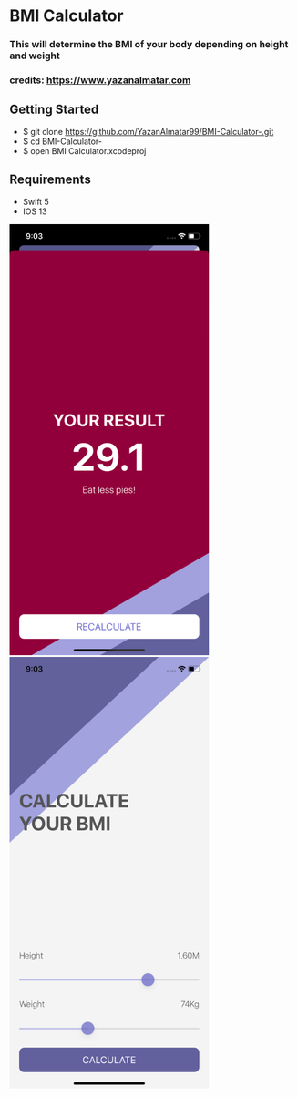 # BMI Calculator

### This will determine the BMI of your body depending on height and weight

### credits: https://www.yazanalmatar.com

## Getting Started

- \$ git clone https://github.com/YazanAlmatar99/BMI-Calculator-.git
- \$ cd BMI-Calculator-
- \$ open BMI Calculator.xcodeproj

## Requirements

- Swift 5
- IOS 13

<img src="ScreenShot1.png" width="350">
<img src="ScreenShot2.png" width="350">
